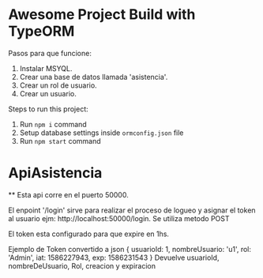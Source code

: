 # Awesome Project Build with TypeORM

Pasos para que funcione:
1. Instalar MSYQL.
2. Crear una base de datos llamada 'asistencia'.
3. Crear un rol de usuario.
4. Crear un usuario.

Steps to run this project:

1. Run `npm i` command
2. Setup database settings inside `ormconfig.json` file
3. Run `npm start` command
# ApiAsistencia

**
Esta api corre en el puerto 50000.

El enpoint '/login' sirve para realizar el proceso de logueo y asignar el token al usuario ejm: http://localhost:50000/login. Se utiliza metodo POST

El token esta configurado para que expire en 1hs.

Ejemplo de Token convertido a json 
{
  usuarioId: 1,
  nombreUsuario: 'u1',
  rol: 'Admin',
  iat: 1586227943,
  exp: 1586231543
}
Devuelve usuarioId, nombreDeUsuario, Rol, creacion y expiracion







